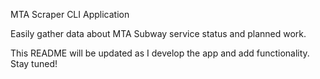 MTA Scraper CLI Application

Easily gather data about MTA Subway service status and planned work.

This README will be updated as I develop the app and add functionality. Stay tuned!